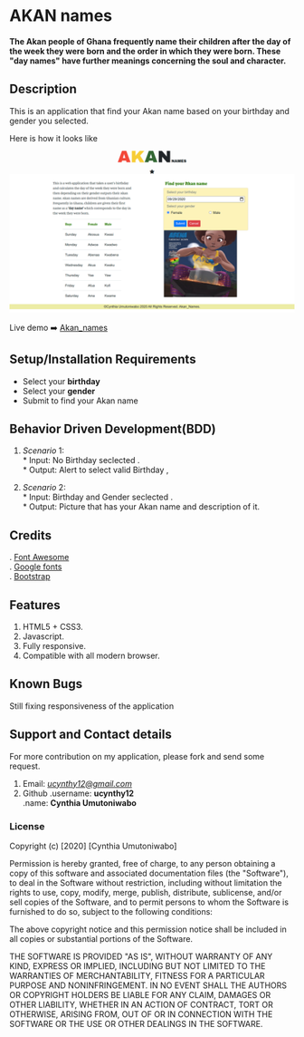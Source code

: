 # AKAN names

#### The Akan people of Ghana frequently name their children after the day of the week they were born and the order in which they were born. These "day names" have further meanings concerning the soul and character.

## Description
This is an application that find your Akan name based on your birthday and gender you selected.

Here is how it looks like  
![Akan-name](akan_names.png)    

Live demo :arrow_right: [Akan_names](https://ucynthy12.github.io/akan_names/)

## Setup/Installation Requirements 
* Select your **birthday**
* Select your **gender**
* Submit to find your Akan name

## Behavior Driven Development(BDD)
   1. *Scenario* 1:    
    * Input: No Birthday seclected  .   
    * Output: Alert to select valid Birthday ,
  
   
   3. *Scenario* 2:  
    * Input: Birthday and Gender seclected  .  
    * Output: Picture that has your Akan name and description of it.


## Credits
 . [Font Awesome](https://fontawesome.com/)  
 . [Google fonts](https://fonts.google.com/)   
 . [Bootstrap](https://getbootstrap.com/docs/4.0/getting-started/introduction/)

## Features

1. HTML5 + CSS3.
1. Javascript.
2. Fully responsive.
3. Compatible with all modern browser.
## Known Bugs  
Still fixing responsiveness of the application  

## Support and Contact details
For more contribution on my application, please fork and send some request.

1. Email: *ucynthy12@gmail.com*
2. Github 
     .username: **ucynthy12**   
     .name: **Cynthia Umutoniwabo**

### License  


Copyright (c) [2020] [Cynthia Umutoniwabo]

Permission is hereby granted, free of charge, to any person obtaining a copy
of this software and associated documentation files (the "Software"), to deal
in the Software without restriction, including without limitation the rights
to use, copy, modify, merge, publish, distribute, sublicense, and/or sell
copies of the Software, and to permit persons to whom the Software is
furnished to do so, subject to the following conditions:

The above copyright notice and this permission notice shall be included in all
copies or substantial portions of the Software.

THE SOFTWARE IS PROVIDED "AS IS", WITHOUT WARRANTY OF ANY KIND, EXPRESS OR
IMPLIED, INCLUDING BUT NOT LIMITED TO THE WARRANTIES OF MERCHANTABILITY,
FITNESS FOR A PARTICULAR PURPOSE AND NONINFRINGEMENT. IN NO EVENT SHALL THE
AUTHORS OR COPYRIGHT HOLDERS BE LIABLE FOR ANY CLAIM, DAMAGES OR OTHER
LIABILITY, WHETHER IN AN ACTION OF CONTRACT, TORT OR OTHERWISE, ARISING FROM,
OUT OF OR IN CONNECTION WITH THE SOFTWARE OR THE USE OR OTHER DEALINGS IN THE
SOFTWARE.